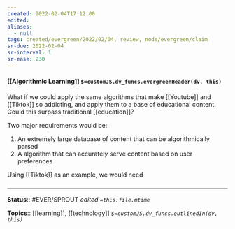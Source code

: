 ```yaml
---
created: 2022-02-04T17:12:00 
edited: 
aliases:
  - null
tags: created/evergreen/2022/02/04, review, node/evergreen/claim
sr-due: 2022-02-04
sr-interval: 1
sr-ease: 230
---
```


#### [[Algorithmic Learning]] `$=customJS.dv_funcs.evergreenHeader(dv, this)`

What if we could apply the same algorithms that make [[Youtube]] and [[Tiktok]] so addicting, and apply them to a base of educational content. 
Could this surpass traditional [[education]]?

Two major requirements would be:
1. An extremely large database of content that can be algorithmically parsed
2. A algorithm that can accurately serve content based on user preferences

Using [[Tiktok]] as an example, we would need 



### <hr class="footnote"/>

**Status**:: #EVER/SPROUT
*edited `=this.file.mtime`*

**Topics**:: [[learning]], [[technology]]
*`$=customJS.dv_funcs.outlinedIn(dv, this)`*
